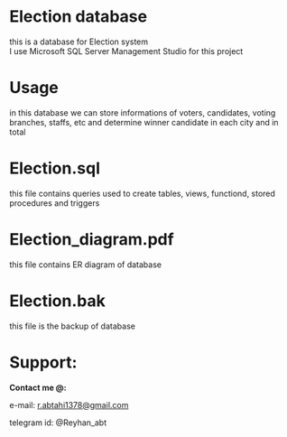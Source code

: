 # Election database
this is a database for Election system  
I use Microsoft SQL Server Management Studio for this project
# Usage  
in this database we can store informations of voters, candidates, voting branches, staffs, etc and determine winner candidate in each city and in total    
# Election.sql  
this file contains queries used to create tables, views, functiond, stored procedures and triggers  
# Election_diagram.pdf  
this file contains ER diagram of database  
# Election.bak
this file is the backup of database
# Support:

**Contact me @:**

e-mail: r.abtahi1378@gmail.com

telegram id: @Reyhan_abt
